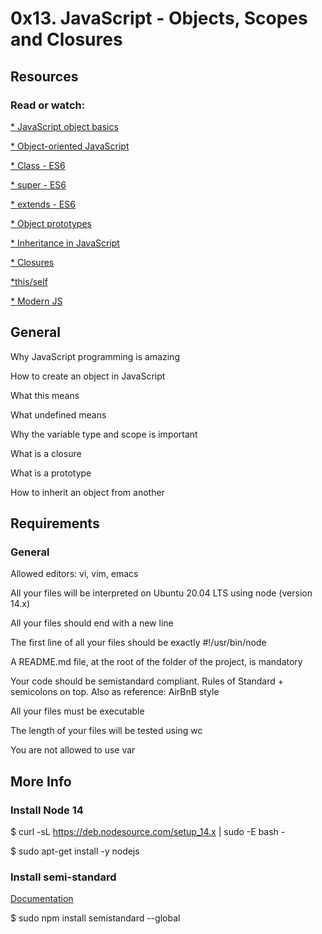 # 0x13. JavaScript - Objects, Scopes and Closures
## Resources
### Read or watch:

[* JavaScript object basics](https://developer.mozilla.org/en-US/docs/Learn/JavaScript/Objects/Basics)

[* Object-oriented JavaScript](https://developer.mozilla.org/en-US/docs/Learn/JavaScript/Objects/Classes_in_JavaScript)

[* Class - ES6](https://developer.mozilla.org/en-US/docs/Web/JavaScript/Reference/Classes)

[* super - ES6](https://developer.mozilla.org/en-US/docs/Web/JavaScript/Reference/Operators/super)

[* extends - ES6](https://developer.mozilla.org/en-US/docs/Web/JavaScript/Reference/Classes/extends)

[* Object prototypes](https://developer.mozilla.org/en-US/docs/Learn/JavaScript/Objects/Object_prototypes)

[* Inheritance in JavaScript](https://developer.mozilla.org/en-US/docs/Learn/JavaScript/Objects/Classes_in_JavaScript)

[* Closures](https://developer.mozilla.org/en-US/docs/Web/JavaScript/Closures)

[*this/self](https://alistapart.com/article/getoutbindingsituations/)

[* Modern JS](https://github.com/mbeaudru/modern-js-cheatsheet)
## General

Why JavaScript programming is amazing

How to create an object in JavaScript

What this means

What undefined means

Why the variable type and scope is important

What is a closure

What is a prototype

How to inherit an object from another
## Requirements
### General
Allowed editors: vi, vim, emacs

All your files will be interpreted on Ubuntu 20.04 LTS using node (version 14.x)

All your files should end with a new line

The first line of all your files should be exactly #!/usr/bin/node

A README.md file, at the root of the folder of the project, is mandatory

Your code should be semistandard compliant. Rules of Standard + semicolons on top. Also as reference: AirBnB style

All your files must be executable

The length of your files will be tested using wc

You are not allowed to use var
## More Info
### Install Node 14
$ curl -sL https://deb.nodesource.com/setup_14.x | sudo -E bash -

$ sudo apt-get install -y nodejs

### Install semi-standard
[Documentation](https://github.com/standard/semistandard)

$ sudo npm install semistandard --global